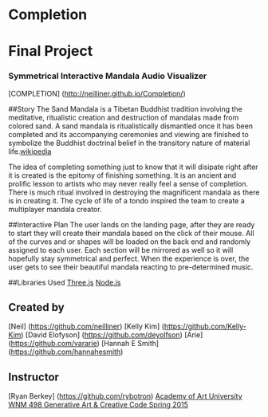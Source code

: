 # Completion
# Final Project 
### Symmetrical Interactive Mandala Audio Visualizer

[COMPLETION] (http://neilliner.github.io/Completion/)

##Story
The Sand Mandala is a Tibetan Buddhist tradition involving the meditative, ritualistic creation and destruction of mandalas made from colored sand. A sand mandala is ritualistically dismantled once it has been completed and its accompanying ceremonies and viewing are finished to symbolize the Buddhist doctrinal belief in the transitory nature of material life.[wikipedia](http://en.wikipedia.org/wiki/Sand_mandala)

The idea of completing something just to know that it will disipate right after it is created is the epitomy of finishing something. It is an ancient and prolific lesson to artists who may never really feel a sense of completion. There is much ritual involved in destroying the magnificent mandala as there is in creating it. The cycle of life of a tondo inspired the team to create a multiplayer mandala creator. 

##Interactive Plan 
The user lands on the landing page, after they are ready to start they will create their mandala based on the click of their mouse.  All of the curves and or shapes will be loaded on the back end and randomly assigned to each user. Each section will be mirrored as well so it will hopefully stay symmetrical and perfect. When the experience is over, the user gets to see their beautiful mandala reacting to pre-determined music.


##Libraries Used
[Three.js](http://threejs.org/)
[Node.js](https://nodejs.org/)

## Created by 
[Neil] (https://github.com/neilliner)
[Kelly Kim] (https://github.com/Kelly-Kim)
[David Elofyson] (https://github.com/deyolfson)
[Arie] (https://github.com/vararie)
[Hannah E Smith] (https://github.com/hannahesmith)

## Instructor
[Ryan Berkey] (https://github.com/rybotron)
[Academy of Art University WNM 498 Generative Art & Creative Code Spring 2015](https://github.com/rybotron/wnm498genart15s/wiki/Week-12-Homework)
